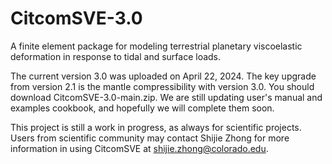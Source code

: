 # CitcomSVE-3.0
A finite element package for modeling terrestrial planetary viscoelastic deformation in response to tidal and surface loads.

The current version 3.0 was uploaded on April 22, 2024. The key upgrade from version 2.1 is the mantle compressibility with version 3.0. You should download CitcomSVE-3.0-main.zip. We are still updating user's manual and examples cookbook, and hopefully we will complete them soon. 

This project is still a work in progress, as always for scientific projects. Users from scientific community may contact Shijie Zhong for more information in using CitcomSVE at shijie.zhong@colorado.edu.
